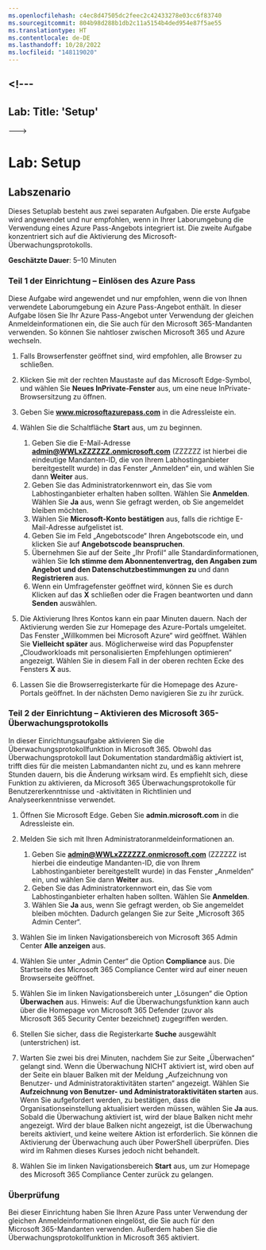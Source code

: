 ```yaml
---
ms.openlocfilehash: c4ec8d47505dc2feec2c42433278e03cc6f83740
ms.sourcegitcommit: 804b98d288b1db2c11a5154b4ded954e87f5ae55
ms.translationtype: HT
ms.contentlocale: de-DE
ms.lasthandoff: 10/28/2022
ms.locfileid: "148119020"
---
```

<a name="---"></a><!---
---
Lab: Title: 'Setup'
---
--->

# <a name="lab-setup"></a>Lab: Setup

## <a name="lab-scenario"></a>Labszenario

Dieses Setuplab besteht aus zwei separaten Aufgaben.  Die erste Aufgabe wird angewendet und nur empfohlen, wenn in Ihrer Laborumgebung die Verwendung eines Azure Pass-Angebots integriert ist. Die zweite Aufgabe konzentriert sich auf die Aktivierung des Microsoft-Überwachungsprotokolls.

**Geschätzte Dauer**: 5–10 Minuten



### <a name="setup-part-1---redeem-azure-pass"></a>Teil 1 der Einrichtung – Einlösen des Azure Pass

Diese Aufgabe wird angewendet und nur empfohlen, wenn die von Ihnen verwendete Laborumgebung ein Azure Pass-Angebot enthält. In dieser Aufgabe lösen Sie Ihr Azure Pass-Angebot unter Verwendung der gleichen Anmeldeinformationen ein, die Sie auch für den Microsoft 365-Mandanten verwenden.  So können Sie nahtloser zwischen Microsoft 365 und Azure wechseln.

1. Falls Browserfenster geöffnet sind, wird empfohlen, alle Browser zu schließen.

1. Klicken Sie mit der rechten Maustaste auf das Microsoft Edge-Symbol, und wählen Sie **Neues InPrivate-Fenster** aus, um eine neue InPrivate-Browsersitzung zu öffnen.

1. Geben Sie **www.microsoftazurepass.com** in die Adressleiste ein.  

1. Wählen Sie die Schaltfläche **Start** aus, um zu beginnen.

    1. Geben Sie die E-Mail-Adresse **admin@WWLxZZZZZZ.onmicrosoft.com** (ZZZZZZ ist hierbei die eindeutige Mandanten-ID, die von Ihrem Labhostinganbieter bereitgestellt wurde) in das Fenster „Anmelden“ ein, und wählen Sie dann **Weiter** aus.
    1. Geben Sie das Administratorkennwort ein, das Sie vom Labhostinganbieter erhalten haben sollten. Wählen Sie **Anmelden**.  Wählen Sie **Ja** aus, wenn Sie gefragt werden, ob Sie angemeldet bleiben möchten.
    1. Wählen Sie **Microsoft-Konto bestätigen** aus, falls die richtige E-Mail-Adresse aufgelistet ist.
    1. Geben Sie im Feld „Angebotscode“ Ihren Angebotscode ein, und klicken Sie auf **Angebotscode beanspruchen**.  
    1. Übernehmen Sie auf der Seite „Ihr Profil“ alle Standardinformationen, wählen Sie **Ich stimme dem Abonnentenvertrag, den Angaben zum Angebot und den Datenschutzbestimmungen zu** und dann **Registrieren** aus.
    1. Wenn ein Umfragefenster geöffnet wird, können Sie es durch Klicken auf das **X** schließen oder die Fragen beantworten und dann **Senden** auswählen.

1. Die Aktivierung Ihres Kontos kann ein paar Minuten dauern.  Nach der Aktivierung werden Sie zur Homepage des Azure-Portals umgeleitet. Das Fenster „Willkommen bei Microsoft Azure“ wird geöffnet. Wählen Sie **Vielleicht später** aus. Möglicherweise wird das Popupfenster „Cloudworkloads mit personalisierten Empfehlungen optimieren“ angezeigt. Wählen Sie in diesem Fall in der oberen rechten Ecke des Fensters **X** aus.

1. Lassen Sie die Browserregisterkarte für die Homepage des Azure-Portals geöffnet. In der nächsten Demo navigieren Sie zu ihr zurück.

### <a name="setup-part-2---enable-microsoft-365-audit-log"></a>Teil 2 der Einrichtung – Aktivieren des Microsoft 365-Überwachungsprotokolls

In dieser Einrichtungsaufgabe aktivieren Sie die Überwachungsprotokollfunktion in Microsoft 365.  Obwohl das Überwachungsprotokoll laut Dokumentation standardmäßig aktiviert ist, trifft dies für die meisten Labmandanten nicht zu, und es kann mehrere Stunden dauern, bis die Änderung wirksam wird.  Es empfiehlt sich, diese Funktion zu aktivieren, da Microsoft 365 Überwachungsprotokolle für Benutzererkenntnisse und -aktivitäten in Richtlinien und Analyseerkenntnisse verwendet.

1. Öffnen Sie Microsoft Edge. Geben Sie **admin.microsoft.com** in die Adressleiste ein.

1. Melden Sie sich mit Ihren Administratoranmeldeinformationen an.
    1. Geben Sie **admin@WWLxZZZZZZ.onmicrosoft.com** (ZZZZZZ ist hierbei die eindeutige Mandanten-ID, die von Ihrem Labhostinganbieter bereitgestellt wurde) in das Fenster „Anmelden“ ein, und wählen Sie dann **Weiter** aus.
    1. Geben Sie das Administratorkennwort ein, das Sie vom Labhostinganbieter erhalten haben sollten. Wählen Sie **Anmelden**.
    1. Wählen Sie **Ja** aus, wenn Sie gefragt werden, ob Sie angemeldet bleiben möchten. Dadurch gelangen Sie zur Seite „Microsoft 365 Admin Center“.

1. Wählen Sie im linken Navigationsbereich von Microsoft 365 Admin Center **Alle anzeigen** aus.

1. Wählen Sie unter „Admin Center“ die Option **Compliance** aus.  Die Startseite des Microsoft 365 Compliance Center wird auf einer neuen Browserseite geöffnet.  

1. Wählen Sie im linken Navigationsbereich unter „Lösungen“ die Option **Überwachen** aus.  Hinweis: Auf die Überwachungsfunktion kann auch über die Homepage von Microsoft 365 Defender (zuvor als Microsoft 365 Security Center bezeichnet) zugegriffen werden.

1. Stellen Sie sicher, dass die Registerkarte **Suche** ausgewählt (unterstrichen) ist.

1. Warten Sie zwei bis drei Minuten, nachdem Sie zur Seite „Überwachen“ gelangt sind.  Wenn die Überwachung NICHT aktiviert ist, wird oben auf der Seite ein blauer Balken mit der Meldung „Aufzeichnung von Benutzer- und Administratoraktivitäten starten“ angezeigt.  Wählen Sie **Aufzeichnung von Benutzer- und Administratoraktivitäten starten** aus.  Wenn Sie aufgefordert werden, zu bestätigen, dass die Organisationseinstellung aktualisiert werden müssen, wählen Sie **Ja** aus. Sobald die Überwachung aktiviert ist, wird der blaue Balken nicht mehr angezeigt.  Wird der blaue Balken nicht angezeigt, ist die Überwachung bereits aktiviert, und keine weitere Aktion ist erforderlich.  Sie können die Aktivierung der Überwachung auch über PowerShell überprüfen. Dies wird im Rahmen dieses Kurses jedoch nicht behandelt.

1. Wählen Sie im linken Navigationsbereich **Start** aus, um zur Homepage des Microsoft 365 Compliance Center zurück zu gelangen.

### <a name="review"></a>Überprüfung

Bei dieser Einrichtung haben Sie Ihren Azure Pass unter Verwendung der gleichen Anmeldeinformationen eingelöst, die Sie auch für den Microsoft 365-Mandanten verwenden.  Außerdem haben Sie die Überwachungsprotokollfunktion in Microsoft 365 aktiviert.
